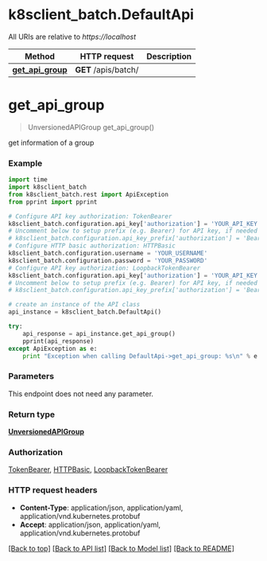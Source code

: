 # k8sclient_batch.DefaultApi

All URIs are relative to *https://localhost*

Method | HTTP request | Description
------------- | ------------- | -------------
[**get_api_group**](DefaultApi.md#get_api_group) | **GET** /apis/batch/ | 


# **get_api_group**
> UnversionedAPIGroup get_api_group()



get information of a group

### Example 
```python
import time
import k8sclient_batch
from k8sclient_batch.rest import ApiException
from pprint import pprint

# Configure API key authorization: TokenBearer
k8sclient_batch.configuration.api_key['authorization'] = 'YOUR_API_KEY'
# Uncomment below to setup prefix (e.g. Bearer) for API key, if needed
# k8sclient_batch.configuration.api_key_prefix['authorization'] = 'Bearer'
# Configure HTTP basic authorization: HTTPBasic
k8sclient_batch.configuration.username = 'YOUR_USERNAME'
k8sclient_batch.configuration.password = 'YOUR_PASSWORD'
# Configure API key authorization: LoopbackTokenBearer
k8sclient_batch.configuration.api_key['authorization'] = 'YOUR_API_KEY'
# Uncomment below to setup prefix (e.g. Bearer) for API key, if needed
# k8sclient_batch.configuration.api_key_prefix['authorization'] = 'Bearer'

# create an instance of the API class
api_instance = k8sclient_batch.DefaultApi()

try: 
    api_response = api_instance.get_api_group()
    pprint(api_response)
except ApiException as e:
    print "Exception when calling DefaultApi->get_api_group: %s\n" % e
```

### Parameters
This endpoint does not need any parameter.

### Return type

[**UnversionedAPIGroup**](UnversionedAPIGroup.md)

### Authorization

[TokenBearer](../README.md#TokenBearer), [HTTPBasic](../README.md#HTTPBasic), [LoopbackTokenBearer](../README.md#LoopbackTokenBearer)

### HTTP request headers

 - **Content-Type**: application/json, application/yaml, application/vnd.kubernetes.protobuf
 - **Accept**: application/json, application/yaml, application/vnd.kubernetes.protobuf

[[Back to top]](#) [[Back to API list]](../README.md#documentation-for-api-endpoints) [[Back to Model list]](../README.md#documentation-for-models) [[Back to README]](../README.md)

